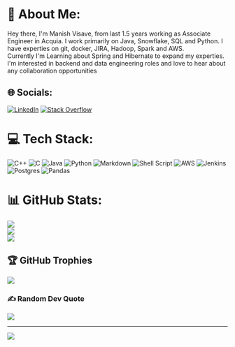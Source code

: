 # 💫 About Me:
Hey there, I'm Manish Visave, from last 1.5 years working as Associate Engineer in Acquia. I work primarily on Java, Snowflake, SQL and Python. I have experties on git, docker, JIRA, Hadoop, Spark and AWS.<br>Currently I'm Learning about Spring and Hibernate to expand my experties. <br>I'm interested in backend and data engineering roles and love to hear about any collaboration opportunities


## 🌐 Socials:
[![LinkedIn](https://img.shields.io/badge/LinkedIn-%230077B5.svg?logo=linkedin&logoColor=white)](https://linkedin.com/in/https://linkedin.com/in/manishvisave) [![Stack Overflow](https://img.shields.io/badge/-Stackoverflow-FE7A16?logo=stack-overflow&logoColor=white)](https://stackoverflow.com/users/13154754/manish-visave)

# 💻 Tech Stack:
![C++](https://img.shields.io/badge/c++-%2300599C.svg?style=for-the-badge&logo=c%2B%2B&logoColor=white) ![C](https://img.shields.io/badge/c-%2300599C.svg?style=for-the-badge&logo=c&logoColor=white) ![Java](https://img.shields.io/badge/java-%23ED8B00.svg?style=for-the-badge&logo=java&logoColor=white) ![Python](https://img.shields.io/badge/python-3670A0?style=for-the-badge&logo=python&logoColor=ffdd54) ![Markdown](https://img.shields.io/badge/markdown-%23000000.svg?style=for-the-badge&logo=markdown&logoColor=white) ![Shell Script](https://img.shields.io/badge/shell_script-%23121011.svg?style=for-the-badge&logo=gnu-bash&logoColor=white) ![AWS](https://img.shields.io/badge/AWS-%23FF9900.svg?style=for-the-badge&logo=amazon-aws&logoColor=white) ![Jenkins](https://img.shields.io/badge/jenkins-%232C5263.svg?style=for-the-badge&logo=jenkins&logoColor=white) ![Postgres](https://img.shields.io/badge/postgres-%23316192.svg?style=for-the-badge&logo=postgresql&logoColor=white) ![Pandas](https://img.shields.io/badge/pandas-%23150458.svg?style=for-the-badge&logo=pandas&logoColor=white)
# 📊 GitHub Stats:
![](https://github-readme-stats.vercel.app/api?username=ManishDV&theme=dark&hide_border=false&include_all_commits=true&count_private=true)<br/>
![](https://github-readme-streak-stats.herokuapp.com/?user=ManishDV&theme=dark&hide_border=false)<br/>
![](https://github-readme-stats.vercel.app/api/top-langs/?username=ManishDV&theme=dark&hide_border=false&include_all_commits=true&count_private=true&layout=compact)

## 🏆 GitHub Trophies
![](https://github-profile-trophy.vercel.app/?username=ManishDV&theme=radical&no-frame=false&no-bg=false&margin-w=4)

### ✍️ Random Dev Quote
![](https://quotes-github-readme.vercel.app/api?type=horizontal&theme=radical)


---
[![](https://visitcount.itsvg.in/api?id=ManishDV&icon=0&color=0)](https://visitcount.itsvg.in)

<!-- Proudly created with GPRM ( https://gprm.itsvg.in ) -->
